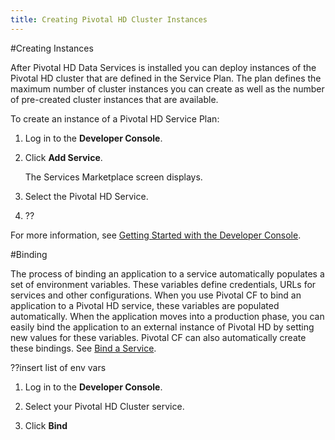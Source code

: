 ```yaml
---
title: Creating Pivotal HD Cluster Instances
---
```


#Creating Instances

After Pivotal HD Data Services is installed you can deploy instances of the Pivotal HD cluster that are defined in the Service Plan. The plan defines the maximum number of cluster instances you can create as well as the number of pre-created cluster instances that are available.

To create an instance of a Pivotal HD Service Plan: 

1. Log in to the **Developer Console**.  

2. Click **Add Service**.

	The Services Marketplace screen displays.

3. Select the Pivotal HD Service.

4. ?? 

For more information, see [Getting Started with the Developer Console](http://docs.gopivotal.com/pivotalcf/console/pcf_console.html).

#Binding 

The process of binding an application to a service automatically populates a set of environment variables. These variables define credentials, URLs for services and other configurations. When you use Pivotal CF to bind an application to a Pivotal HD service, these variables are populated automatically. When the application moves into a production phase, you can easily bind the application to an external instance of Pivotal HD by setting new values for these variables. Pivotal CF can also automatically create these bindings. See [Bind a Service](http://docs.gopivotal.com/pivotalcf/devguide/services/bind-service.html).

??insert list of env vars

1. Log in to the **Developer Console**. 

2. Select your Pivotal HD Cluster service.

3. Click **Bind**


